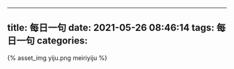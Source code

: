 
---
title: 每日一句
date: 2021-05-26 08:46:14
tags: 每日一句
categories:
---
{% asset_img yiju.png meiriyiju %}
